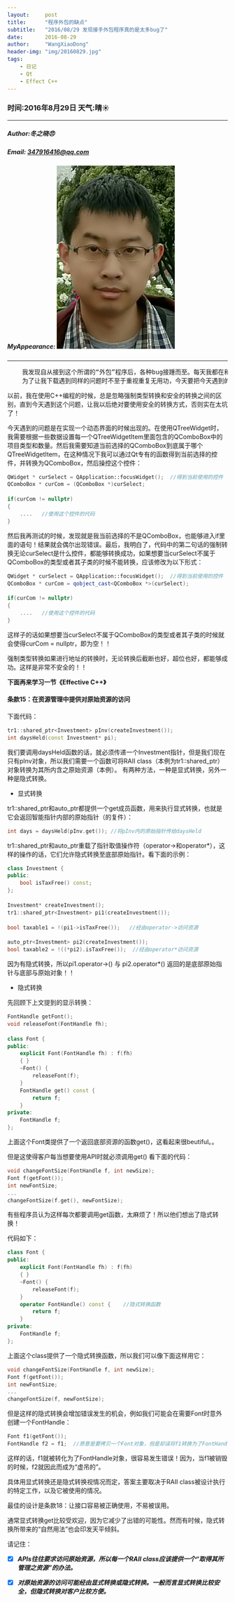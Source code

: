 ```yaml
---
layout:     post
title:      "程序外包的缺点"
subtitle:   "2016/08/29 发现接手外包程序真的是太多bug了"
date:       2016-08-29
author:     "WangXiaoDong"
header-img: "img/20160829.jpg"
tags:
    - 日记
	- Qt
    - Effect C++
---
```


### 时间:2016年8月29日 天气:晴:sunny:
-----
#####   Author:冬之晓:angry:
#####   Email: 347916416@qq.com
#####   MyAppearance: ![MyAppearance](https://github.com/Dongzhixiao/PictureCache/raw/master/MyPicture.JPG "我的头像")
----------

<pre>
    我发现自从接到这个所谓的“外包”程序后，各种bug接踵而至。每天我都在和bug打交道，在不断地思考中发现问题的解决方案。
	为了让我下载遇到同样的问题时不至于重视重复无用功，今天要把今天遇到的问题记录下来，以防忘记！
</pre>

以前，我在使用C\+\+编程的时候，总是忽略强制类型转换和安全的转换之间的区别，直到今天遇到这个问题，让我以后绝对要使用安全的转换方式，否则实在太坑了！

今天遇到的问题是在实现一个动态界面的时候出现的。在使用QTreeWidget时，我需要根据一些数据设置每一个QTreeWidgetItem里面包含的QComboBox中的项目类型和数量。然后我需要知道当前选择的QComboBox到底属于哪个QTreeWidgetItem，在这种情况下我可以通过Qt专有的函数得到当前选择的控件，并转换为QComboBox，然后操控这个控件：

```C++
QWidget * curSelect = QApplication::focusWidget();  //得到当前使用的控件
QComboBox * curCom = (QComboBox *)curSelect;

if(curCom != nullptr)
{
    ....   //使用这个控件的代码
}
```

然后我再测试的时候，发现就是我当前选择的不是QComboBox，也能够进入if里面的语句！结果就会偶尔出现错误。最后，我明白了，代码中的第二句话的强制转换无论curSelect是什么控件，都能够转换成功，如果想要当curSelect不属于QComboBox的类型或者其子类的时候不能转换，应该修改为以下形式：

```C++
QWidget * curSelect = QApplication::focusWidget();  //得到当前使用的控件
QComboBox * curCom = qobject_cast<QComboBox *>(curSelect);

if(curCom != nullptr)
{
    ....   //使用这个控件的代码
}
```

这样子的话如果想要当curSelect不属于QComboBox的类型或者其子类的时候就会使得curCom = nullptr，即为空！！

强制类型转换如果进行地址的转换时，无论转换后截断也好，超位也好，都能够成功。这样是非常不安全的！！


**下面再来学习一节《Effective C++》**

#### 条款15：在资源管理中提供对原始资源的访问

下面代码：

```C++
tr1::shared_ptr<Investment> pInv(createInvestment());  
int daysHeld(const Investment* pi);  
```

我们要调用daysHeld函数的话，就必须传递一个Investment指针，但是我们现在只有pInv对象，所以我们需要一个函数可将RAII class（本例为tr1::shared_ptr）对象转换为其所内含之原始资源（本例）。
有两种方法，一种是显式转换，另外一种是隐式转换。

 

- 显式转换

tr1::shared\_ptr和auto\_ptr都提供一个get成员函数，用来执行显式转换，也就是它会返回智能指针内部的原始指针（的复件）：

```C++
int days = daysHeld(pInv.get()); //将pInv内的原始指针传给daysHeld  
```


tr1::shared_ptr和auto_ptr重载了指针取值操作符（operator->和operator*），这样的操作的话，它们允许隐式转换至底部原始指针。看下面的示例：

```C++
class Investment {  
public:  
    bool isTaxFree() const;  
};  
  
Investment* createInvestment();  
tr1::shared_ptr<Investment> pi1(createInvestment());  
  
bool taxable1 = !(pi1->isTaxFree());   //经由operator->访问资源  
  
auto_ptr<Investment> pi2(createInvestment());  
bool taxable2 = !((*pi2).isTaxFree());  //经由operator*访问资源  
```

因为有隐式转换，所以pi1.operator->()  与 pi2.operator*() 返回的是底部原始指针与底部与原始对象！！

 

- 隐式转换

先回顾下上文提到的显示转换：

```C++
FontHandle getFont();  
void releaseFont(FontHandle fh);  
  
class Font {  
public:  
    explicit Font(FontHandle fh) : f(fh)   
    { }  
    ~Font() {  
        releaseFont(f);  
    }  
    FontHandle get() const {  
        return f;  
    }  
private:  
    FontHandle f;  
};  
```

上面这个Font类提供了一个返回底部资源的函数get()，这看起来很beutiful。。

但是这使得客户每当想要使用API时就必须调用get() 看下面的代码：

```C++
void changeFontSize(FontHandle f, int newSize);  
Font f(getFont());  
int newFontSize;  
...  
changeFontSize(f.get(), newFontSize);  
```

有些程序员认为这样每次都要调用get函数，太麻烦了！所以他们想出了隐式转换！

代码如下：

```C++
class Font {  
public:  
    explicit Font(FontHandle fh) : f(fh)   
    { }  
    ~Font() {  
        releaseFont(f);  
    }  
    operator FontHandle() const {    //隐式转换函数  
        return f;  
    }  
private:  
    FontHandle f;  
};  
```

上面这个class提供了一个隐式转换函数，所以我们可以像下面这样用它：

```C++
void changeFontSize(FontHandle f, int newSize);  
Font f(getFont());  
int newFontSize;  
...  
changeFontSize(f, newFontSize);  
```

但是这样的隐式转换会增加错误发生的机会，例如我们可能会在需要Font时意外创建一个FontHandle：

```C++
Font f1(getFont());  
FontHandle f2 = f1;  //原意是要拷贝一个Font对象，但是却误将f1转换为了FontHandle对象。  
```

这样的话，f1就被转化为了FontHandle对象，很容易发生错误！因为，当f1被销毁的时候，f2就因此而成为“虚吊的”。


具体用显式转换还是隐式转换视情况而定，答案主要取决于RAII class被设计执行的特定工作，以及它被使用的情况。

最佳的设计是条款18：让接口容易被正确使用，不易被误用。

通常显式转换get比较受欢迎，因为它减少了出错的可能性。然而有时候，隐式转换所带来的“自然用法”也会印发天平倾斜。

请记住：

- [x] ***APIs往往要求访问原始资源，所以每一个RAII class应该提供一个“取得其所管理之资源”的办法。***

- [x] ***对原始资源的访问可能经由显式转换或隐式转换。一般而言显式转换比较安全，但隐式转换对客户比较方便。***

